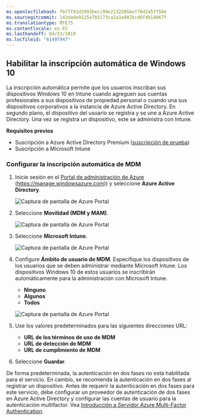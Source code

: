 ```yaml
---
ms.openlocfilehash: fbfff91d2993becc99e2132285bef78d245ff50e
ms.sourcegitcommit: 143dade9125e7b5173ca2a3a902bcd6f4b14067f
ms.translationtype: MTE75
ms.contentlocale: es-ES
ms.lasthandoff: 04/23/2019
ms.locfileid: "61497947"
---
```

## <a name="enable-windows-10-automatic-enrollment"></a>Habilitar la inscripción automática de Windows 10

La inscripción automática permite que los usuarios inscriban sus dispositivos Windows 10 en Intune cuando agreguen sus cuentas profesionales a sus dispositivos de propiedad personal o cuando una sus dispositivos corporativos a la instancia de Azure Active Directory. En segundo plano, el dispositivo del usuario se registra y se une a Azure Active Directory. Una vez se registra un dispositivo, este se administra con Intune.

**Requisitos previos**
- Suscripción a Azure Active Directory Premium ([suscripción de prueba](http://go.microsoft.com/fwlink/?LinkID=816845))
- Suscripción a Microsoft Intune


### <a name="configure-automatic-mdm-enrollment"></a>Configurar la inscripción automática de MDM

1. Inicie sesión en el [Portal de administración de Azure](https://portal.azure.com) (https://manage.windowsazure.com)) y seleccione **Azure Active Directory**.

   ![Captura de pantalla de Azure Portal](../media/auto-enroll-azure-main.png)

2. Seleccione **Movilidad (MDM y MAM)**.

   ![Captura de pantalla de Azure Portal](../media/auto-enroll-mdm.png)

3. Seleccione **Microsoft Intune**.

   ![Captura de pantalla de Azure Portal](../media/auto-enroll-intune.png)

4. Configure **Ámbito de usuario de MDM**. Especifique los dispositivos de los usuarios que se deben administrar mediante Microsoft Intune. Los dispositivos Windows 10 de estos usuarios se inscribirán automáticamente para la administración con Microsoft Intune.

   - **Ninguno**
   - **Algunos**
   - **Todos**

   ![Captura de pantalla de Azure Portal](../media/auto-enroll-scope.png)

5. Use los valores predeterminados para las siguientes direcciones URL:
   - **URL de los términos de uso de MDM**
   - **URL de detección de MDM**
   - **URL de cumplimiento de MDM**

6. Seleccione **Guardar**.

De forma predeterminada, la autenticación en dos fases no está habilitada para el servicio. En cambio, se recomienda la autenticación en dos fases al registrar un dispositivo. Antes de requerir la autenticación en dos fases para este servicio, debe configurar un proveedor de autenticación de dos fases en Azure Active Directory y configurar las cuentas de usuario para la autenticación multifactor. Vea [Introducción a Servidor Azure Multi-Factor Authentication](https://docs.microsoft.com/azure/multi-factor-authentication/multi-factor-authentication-get-started-cloud).
